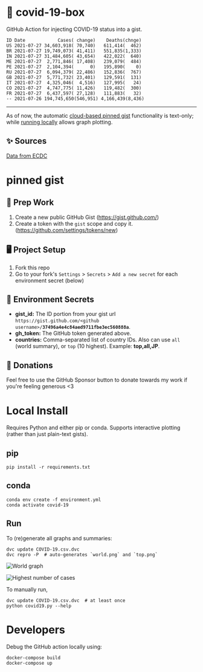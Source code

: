 # 🏥 covid-19-box

GitHub Action for injecting COVID-19 status into a gist.

```
ID Date            Cases( change)    Deaths(chnge)
US 2021-07-27 34,603,918( 70,740)   611,414(  462)
BR 2021-07-27 19,749,073( 41,411)   551,835(1,333)
IN 2021-07-27 31,484,605( 43,654)   422,022(  640)
ME 2021-07-27  2,771,846( 17,408)   239,079(  484)
PE 2021-07-27  2,104,394(      0)   195,890(    0)
RU 2021-07-27  6,094,379( 22,486)   152,836(  767)
GB 2021-07-27  5,771,732( 23,401)   129,591(  131)
IT 2021-07-27  4,325,046(  4,516)   127,995(   24)
CO 2021-07-27  4,747,775( 11,426)   119,482(  300)
FR 2021-07-27  6,437,597( 27,128)   111,883(   32)
-- 2021-07-26 194,745,650(546,951) 4,166,439(8,436)
```

---

As of now, the automatic [cloud-based pinned gist](#pinned-gist) functionality is text-only;
while [running locally](#local-install) allows graph plotting.

## ✨ Sources

[Data from ECDC](https://www.ecdc.europa.eu/en/publications-data/download-todays-data-geographic-distribution-covid-19-cases-worldwide)

# pinned gist

## 🎒 Prep Work
1. Create a new public GitHub Gist (https://gist.github.com/)
1. Create a token with the `gist` scope and copy it. (https://github.com/settings/tokens/new)

## 🖥 Project Setup
1. Fork this repo
1. Go to your fork's `Settings` > `Secrets` > `Add a new secret` for each environment secret (below)

## 🤫 Environment Secrets
- **gist_id:** The ID portion from your gist url `https://gist.github.com/<github username>/`**`37496a4e4c84aed9711fbe3ec560888a`**.
- **gh_token:** The GitHub token generated above.
- **countries:** Comma-separated list of country IDs. Also can use `all` (world summary), or `top` (10 highest). Example: **top,all,JP**.

## 💸 Donations

Feel free to use the GitHub Sponsor button to donate towards my work if you're feeling generous <3

# Local Install

Requires Python and either pip or conda. Supports interactive plotting (rather than just plain-text gists).

## pip

```
pip install -r requirements.txt
```

## conda

```
conda env create -f environment.yml
conda activate covid-19
```

## Run

To (re)generate all graphs and summaries:

```
dvc update COVID-19.csv.dvc
dvc repro -P  # auto-generates `world.png` and `top.png`
```

![World graph](world.png)

![Highest number of cases](top.png)

To manually run,

```
dvc update COVID-19.csv.dvc  # at least once
python covid19.py --help
```

# Developers

Debug the GitHub action locally using:

```
docker-compose build
docker-compose up
```
